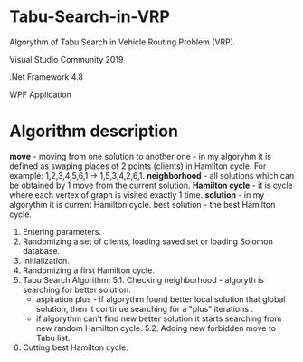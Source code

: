 # Tabu-Search-in-VRP
Algorythm of Tabu Search in Vehicle Routing Problem (VRP).

Visual Studio Community 2019

.Net Framework 4.8

WPF Application

# Algorithm description

**move** - moving from one solution to another one - in my algoryhm it is defined as swaping places of 2 points (clients) in Hamilton cycle. For example: 1,2,3,4,5,6,1  ->  1,5,3,4,2,6,1.
**neighborhood** - all solutions which can be obtained by 1 move from the current solution.
**Hamilton cycle** - it is cycle where each vertex of graph is visited exactly 1 time.
**solution** - in my algorythm it is current Hamilton cycle.
best solution - the best Hamilton cycle.

1. Entering parameters.
2. Randomizing a set of clients, loading saved set or loading Solomon database.
3. Initialization.
4. Randomizing a first Hamilton cycle.
5. Tabu Search Algorithm:
	5.1. Checking neighborhood - algoryth is searching for better solution.
	- aspiration plus - if algorythm found better local solution that global solution, then it continue searching for a "plus" iterations .
	- if algorythm can't find new better solution it starts searching from new random Hamilton cycle.
	5.2. Adding new forbidden move to Tabu list.
6. Cutting best Hamilton cycle.
